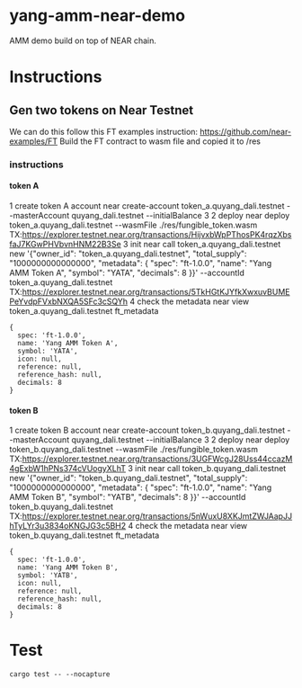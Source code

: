 # yang-amm-near-demo
AMM demo build on top of NEAR chain.

# Instructions

## Gen two tokens on Near Testnet
We can do this follow this FT examples instruction: https://github.com/near-examples/FT
Build the FT contract to wasm file and copied it to /res

### instructions
#### token A
1 create token A account
near create-account token_a.quyang_dali.testnet --masterAccount quyang_dali.testnet --initialBalance 3
2 deploy
near deploy token_a.quyang_dali.testnet --wasmFile ./res/fungible_token.wasm
TX:https://explorer.testnet.near.org/transactions/HijvxbWpPThosPK4rqzXbsfaJ7KGwPHVbvnHNM22B3Se
3 init
near call token_a.quyang_dali.testnet new '{"owner_id": "token_a.quyang_dali.testnet", "total_supply": "1000000000000000", "metadata": { "spec": "ft-1.0.0", "name": "Yang AMM Token A", "symbol": "YATA", "decimals": 8 }}' --accountId token_a.quyang_dali.testnet
TX:https://explorer.testnet.near.org/transactions/5TkHGtKJYfkXwxuvBUMEPeYvdpFVxbNXQA5SFc3cSQYh
4 check the metadata
near view token_a.quyang_dali.testnet ft_metadata
```
{
  spec: 'ft-1.0.0',
  name: 'Yang AMM Token A',
  symbol: 'YATA',
  icon: null,
  reference: null,
  reference_hash: null,
  decimals: 8
}
```
#### token B
1 create token B account
near create-account token_b.quyang_dali.testnet --masterAccount quyang_dali.testnet --initialBalance 3
2 deploy
near deploy token_b.quyang_dali.testnet --wasmFile ./res/fungible_token.wasm
TX:https://explorer.testnet.near.org/transactions/3UGFWcgJ28Uss44ccazM4gExbW1hPNs374cVUogyXLhT
3 init
near call token_b.quyang_dali.testnet new '{"owner_id": "token_b.quyang_dali.testnet", "total_supply": "1000000000000000", "metadata": { "spec": "ft-1.0.0", "name": "Yang AMM Token B", "symbol": "YATB", "decimals": 8 }}' --accountId token_b.quyang_dali.testnet
TX:https://explorer.testnet.near.org/transactions/5nWuxU8XKJmtZWJAapJJhTyLYr3u3834oKNGJG3c5BH2
4 check the metadata
near view token_b.quyang_dali.testnet ft_metadata
```
{
  spec: 'ft-1.0.0',
  name: 'Yang AMM Token B',
  symbol: 'YATB',
  icon: null,
  reference: null,
  reference_hash: null,
  decimals: 8
}
```


# Test
```
cargo test -- --nocapture
```